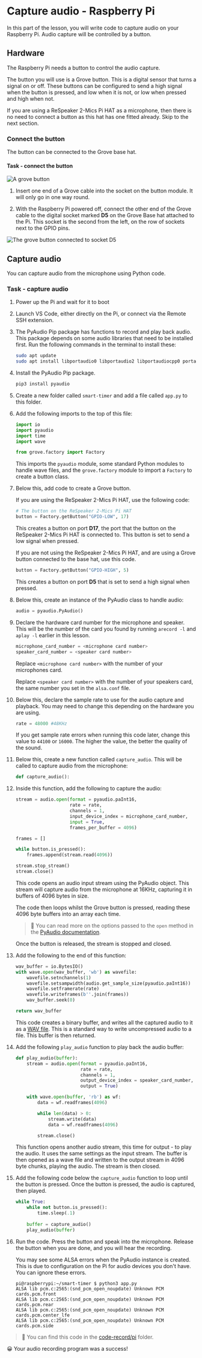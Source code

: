 # Capture audio - Raspberry Pi

In this part of the lesson, you will write code to capture audio on your Raspberry Pi. Audio capture will be controlled by a button.

## Hardware

The Raspberry Pi needs a button to control the audio capture.

The button you will use is a Grove button. This is a digital sensor that turns a signal on or off. These buttons can be configured to send a high signal when the button is pressed, and low when it is not, or low when pressed and high when not.

If you are using a ReSpeaker 2-Mics Pi HAT as a microphone, then there is no need to connect a button as this hat has one fitted already. Skip to the next section.

### Connect the button

The button can be connected to the Grove base hat.

#### Task - connect the button

![A grove button](../../../images/grove-button.png)

1. Insert one end of a Grove cable into the socket on the button module. It will only go in one way round.

1. With the Raspberry Pi powered off, connect the other end of the Grove cable to the digital socket marked **D5** on the Grove Base hat attached to the Pi. This socket is the second from the left, on the row of sockets next to the GPIO pins.

![The grove button connected to socket D5](../../../images/pi-button.png)

## Capture audio

You can capture audio from the microphone using Python code.

### Task - capture audio

1. Power up the Pi and wait for it to boot

1. Launch VS Code, either directly on the Pi, or connect via the Remote SSH extension.

1. The PyAudio Pip package has functions to record and play back audio. This package depends on some audio libraries that need to be installed first. Run the following commands in the terminal to install these:

    ```sh
    sudo apt update
    sudo apt install libportaudio0 libportaudio2 libportaudiocpp0 portaudio19-dev libasound2-plugins --yes 
    ```

1. Install the PyAudio Pip package.

    ```sh
    pip3 install pyaudio
    ```

1. Create a new folder called `smart-timer` and add a file called `app.py` to this folder.

1. Add the following imports to the top of this file:

    ```python
    import io
    import pyaudio
    import time
    import wave
    
    from grove.factory import Factory
    ```

    This imports the `pyaudio` module, some standard Python modules to handle wave files, and the `grove.factory` module to import a `Factory` to create a button class.

1. Below this, add code to create a Grove button.

    If you are using the ReSpeaker 2-Mics Pi HAT, use the following code:

    ```python
    # The button on the ReSpeaker 2-Mics Pi HAT
    button = Factory.getButton("GPIO-LOW", 17)
    ```

    This creates a button on port **D17**, the port that the button on the ReSpeaker 2-Mics Pi HAT is connected to. This button is set to send a low signal when pressed.

    If you are not using the ReSpeaker 2-Mics Pi HAT, and are using a Grove button connected to the base hat, use this code.

    ```python
    button = Factory.getButton("GPIO-HIGH", 5)
    ```

    This creates a button on port **D5** that is set to send a high signal when pressed.

1. Below this, create an instance of the PyAudio class to handle audio:

    ```python
    audio = pyaudio.PyAudio()
    ```

1. Declare the hardware card number for the microphone and speaker. This will be the number of the card you found by running `arecord -l` and `aplay -l` earlier in this lesson.

    ```python
    microphone_card_number = <microphone card number>
    speaker_card_number = <speaker card number>
    ```

    Replace `<microphone card number>` with the number of your microphones card.

    Replace `<speaker card number>` with the number of your speakers card, the same number you set in the `alsa.conf` file.

1. Below this, declare the sample rate to use for the audio capture and playback. You may need to change this depending on the hardware you are using.

    ```python
    rate = 48000 #48KHz
    ```

    If you get sample rate errors when running this code later, change this value to `44100` or `16000`. The higher the value, the better the quality of the sound.

1. Below this, create a new function called `capture_audio`. This will be called to capture audio from the microphone:

    ```python
    def capture_audio():
    ```

1. Inside this function, add the following to capture the audio:

    ```python
    stream = audio.open(format = pyaudio.paInt16,
                        rate = rate,
                        channels = 1, 
                        input_device_index = microphone_card_number,
                        input = True,
                        frames_per_buffer = 4096)

    frames = []

    while button.is_pressed():
        frames.append(stream.read(4096))

    stream.stop_stream()
    stream.close()
    ```

    This code opens an audio input stream using the PyAudio object. This stream will capture audio from the microphone at 16KHz, capturing it in buffers of 4096 bytes in size.

    The code then loops whilst the Grove button is pressed, reading these 4096 byte buffers into an array each time.

    > 💁 You can read more on the options passed to the `open` method in the [PyAudio documentation](https://people.csail.mit.edu/hubert/pyaudio/docs/).

    Once the button is released, the stream is stopped and closed.

1. Add the following to the end of this function:

    ```python
    wav_buffer = io.BytesIO()
    with wave.open(wav_buffer, 'wb') as wavefile:
        wavefile.setnchannels(1)
        wavefile.setsampwidth(audio.get_sample_size(pyaudio.paInt16))
        wavefile.setframerate(rate)
        wavefile.writeframes(b''.join(frames))
        wav_buffer.seek(0)

    return wav_buffer
    ```

    This code creates a binary buffer, and writes all the captured audio to it as a [WAV file](https://wikipedia.org/wiki/WAV). This is a standard way to write uncompressed audio to a file. This buffer is then returned.

1. Add the following `play_audio` function to play back the audio buffer:

    ```python
    def play_audio(buffer):
        stream = audio.open(format = pyaudio.paInt16,
                            rate = rate,
                            channels = 1,
                            output_device_index = speaker_card_number,
                            output = True)
    
        with wave.open(buffer, 'rb') as wf:
            data = wf.readframes(4096)
    
            while len(data) > 0:
                stream.write(data)
                data = wf.readframes(4096)
    
            stream.close()
    ```

    This function opens another audio stream, this time for output - to play the audio. It uses the same settings as the input stream. The buffer is then opened as a wave file and written to the output stream in 4096 byte chunks, playing the audio. The stream is then closed.

1. Add the following code below the `capture_audio` function to loop until the button is pressed. Once the button is pressed, the audio is captured, then played.

    ```python
    while True:
        while not button.is_pressed():
            time.sleep(.1)
        
        buffer = capture_audio()
        play_audio(buffer)
    ```

1. Run the code. Press the button and speak into the microphone. Release the button when you are done, and you will hear the recording.

    You may see some ALSA errors when the PyAudio instance is created. This is due to configuration on the Pi for audio devices you don't have. You can ignore these errors.

    ```output
    pi@raspberrypi:~/smart-timer $ python3 app.py 
    ALSA lib pcm.c:2565:(snd_pcm_open_noupdate) Unknown PCM cards.pcm.front
    ALSA lib pcm.c:2565:(snd_pcm_open_noupdate) Unknown PCM cards.pcm.rear
    ALSA lib pcm.c:2565:(snd_pcm_open_noupdate) Unknown PCM cards.pcm.center_lfe
    ALSA lib pcm.c:2565:(snd_pcm_open_noupdate) Unknown PCM cards.pcm.side
    ```

> 💁 You can find this code in the [code-record/pi](code-record/pi) folder.

😀 Your audio recording program was a success!
